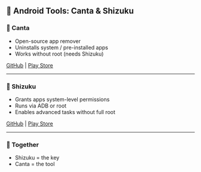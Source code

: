 ## 📌 Android Tools: Canta & Shizuku  

### 🔹 Canta  
- Open-source app remover  
- Uninstalls system / pre-installed apps  
- Works without root (needs Shizuku)  

[GitHub](https://github.com/samolego/Canta) | [Play Store](https://play.google.com/store/apps/details?id=io.github.samolego.canta)  

---

### 🔹 Shizuku  
- Grants apps system-level permissions  
- Runs via ADB or root  
- Enables advanced tasks without full root  

[GitHub](https://github.com/RikkaApps/Shizuku) | [Play Store](https://play.google.com/store/apps/details?id=moe.shizuku.privileged.api)  

---

### 🔑 Together  
- Shizuku = the key  
- Canta = the tool
